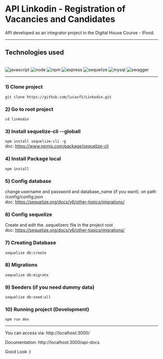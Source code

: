 # API Linkodin - Registration of Vacancies and Candidates
API developed as an integrator project in the Digital House Course - IFood.

<hr>

## Technologies used
<div style="display: inline_block"><br/>
  <img align="center" alt="javascript" src="https://img.shields.io/badge/JavaScript-F7DF1E?style=for-the-badge&logo=javascript&logoColor=black">
  <img align="center" alt="node" src="https://img.shields.io/badge/Node.js-43853D?style=for-the-badge&logo=node.js&logoColor=white">
  <img align="center" alt="npm" src="https://img.shields.io/badge/npm-CB3837?style=for-the-badge&logo=npm&logoColor=white">
  <img align="center" alt="express" src="https://img.shields.io/badge/Express.js-000000?style=for-the-badge&logo=express&logoColor=white">
  <img align="center" alt="sequelize" src="https://img.shields.io/badge/Sequelize-52B0E7?style=for-the-badge&logo=Sequelize&logoColor=white">
  <img align="center" alt="mysql" src="https://img.shields.io/badge/MySQL-00000F?style=for-the-badge&logo=mysql&logoColor=white">
  <img align="center" alt="swagger" src="https://img.shields.io/badge/Swagger-85EA2D?style=for-the-badge&logo=Swagger&logoColor=black">
</div>

<!-- ![screenshot 1](https://raw.githubusercontent.com/herudi/crud_express_sequelize/master/screenshot_1.png) -->

<hr>

### 1) Clone project
`git clone https://github.com/lucasf5/Linkodin.git`

### 2) Go to root project
`cd linkodin`

### 3) Install sequelize-cli --globall 
`npm install sequelize-cli -g` <br>
doc: https://www.npmjs.com/package/sequelize-cli

### 4) Install Package local
`npm install`

### 5) Config database
change username and password and database_name (if you want). on path /config/config.json <br>
doc: https://sequelize.org/docs/v6/other-topics/migrations/

### 6) Config sequelize 
Create and edit the .sequelizerc file in the project root <br>
doc: https://sequelize.org/docs/v6/other-topics/migrations/

### 7) Creating Database
`sequelize db:create`

### 8) Migrations
`sequelize db:migrate`

### 9) Seeders (if you need dummy data)
`sequelize db:seed:all`

### 10) Running project (Development)
`npm run dev`

<hr>

You can access via: http://localhost:3000/

Documentation: http://localhost:3000/api-docs


Good Look :)


